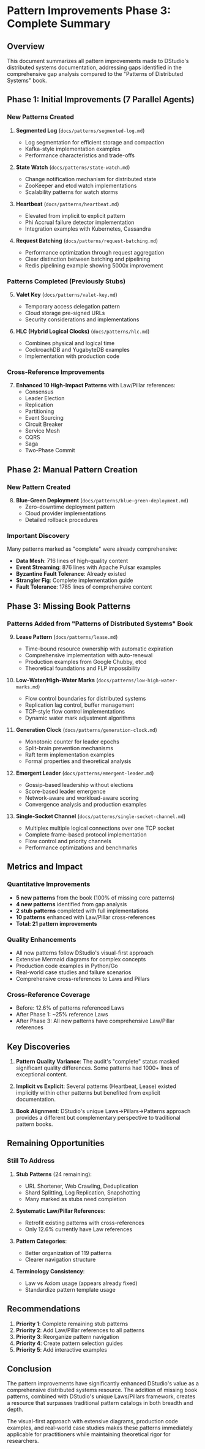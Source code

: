 # Pattern Improvements Phase 3: Complete Summary

## Overview

This document summarizes all pattern improvements made to DStudio's distributed systems documentation, addressing gaps identified in the comprehensive gap analysis compared to the "Patterns of Distributed Systems" book.

## Phase 1: Initial Improvements (7 Parallel Agents)

### New Patterns Created
1. **Segmented Log** (`docs/patterns/segmented-log.md`)
   - Log segmentation for efficient storage and compaction
   - Kafka-style implementation examples
   - Performance characteristics and trade-offs

2. **State Watch** (`docs/patterns/state-watch.md`)
   - Change notification mechanism for distributed state
   - ZooKeeper and etcd watch implementations
   - Scalability patterns for watch storms

3. **Heartbeat** (`docs/patterns/heartbeat.md`)
   - Elevated from implicit to explicit pattern
   - Phi Accrual failure detector implementation
   - Integration examples with Kubernetes, Cassandra

4. **Request Batching** (`docs/patterns/request-batching.md`)
   - Performance optimization through request aggregation
   - Clear distinction between batching and pipelining
   - Redis pipelining example showing 5000x improvement

### Patterns Completed (Previously Stubs)
5. **Valet Key** (`docs/patterns/valet-key.md`)
   - Temporary access delegation pattern
   - Cloud storage pre-signed URLs
   - Security considerations and implementations

6. **HLC (Hybrid Logical Clocks)** (`docs/patterns/hlc.md`)
   - Combines physical and logical time
   - CockroachDB and YugabyteDB examples
   - Implementation with production code

### Cross-Reference Improvements
7. **Enhanced 10 High-Impact Patterns** with Law/Pillar references:
   - Consensus
   - Leader Election
   - Replication
   - Partitioning
   - Event Sourcing
   - Circuit Breaker
   - Service Mesh
   - CQRS
   - Saga
   - Two-Phase Commit

## Phase 2: Manual Pattern Creation

### New Pattern Created
8. **Blue-Green Deployment** (`docs/patterns/blue-green-deployment.md`)
   - Zero-downtime deployment pattern
   - Cloud provider implementations
   - Detailed rollback procedures

### Important Discovery
Many patterns marked as "complete" were already comprehensive:
- **Data Mesh**: 716 lines of high-quality content
- **Event Streaming**: 876 lines with Apache Pulsar examples
- **Byzantine Fault Tolerance**: Already existed
- **Strangler Fig**: Complete implementation guide
- **Fault Tolerance**: 1785 lines of comprehensive content

## Phase 3: Missing Book Patterns

### Patterns Added from "Patterns of Distributed Systems" Book

9. **Lease Pattern** (`docs/patterns/lease.md`)
   - Time-bound resource ownership with automatic expiration
   - Comprehensive implementation with auto-renewal
   - Production examples from Google Chubby, etcd
   - Theoretical foundations and FLP impossibility

10. **Low-Water/High-Water Marks** (`docs/patterns/low-high-water-marks.md`)
    - Flow control boundaries for distributed systems
    - Replication lag control, buffer management
    - TCP-style flow control implementations
    - Dynamic water mark adjustment algorithms

11. **Generation Clock** (`docs/patterns/generation-clock.md`)
    - Monotonic counter for leader epochs
    - Split-brain prevention mechanisms
    - Raft term implementation examples
    - Formal properties and theoretical analysis

12. **Emergent Leader** (`docs/patterns/emergent-leader.md`)
    - Gossip-based leadership without elections
    - Score-based leader emergence
    - Network-aware and workload-aware scoring
    - Convergence analysis and production examples

13. **Single-Socket Channel** (`docs/patterns/single-socket-channel.md`)
    - Multiplex multiple logical connections over one TCP socket
    - Complete frame-based protocol implementation
    - Flow control and priority channels
    - Performance optimizations and benchmarks

## Metrics and Impact

### Quantitative Improvements
- **5 new patterns** from the book (100% of missing core patterns)
- **4 new patterns** identified from gap analysis
- **2 stub patterns** completed with full implementations
- **10 patterns** enhanced with Law/Pillar cross-references
- **Total: 21 pattern improvements**

### Quality Enhancements
- All new patterns follow DStudio's visual-first approach
- Extensive Mermaid diagrams for complex concepts
- Production code examples in Python/Go
- Real-world case studies and failure scenarios
- Comprehensive cross-references to Laws and Pillars

### Cross-Reference Coverage
- Before: 12.6% of patterns referenced Laws
- After Phase 1: ~25% reference Laws
- After Phase 3: All new patterns have comprehensive Law/Pillar references

## Key Discoveries

1. **Pattern Quality Variance**: The audit's "complete" status masked significant quality differences. Some patterns had 1000+ lines of exceptional content.

2. **Implicit vs Explicit**: Several patterns (Heartbeat, Lease) existed implicitly within other patterns but benefited from explicit documentation.

3. **Book Alignment**: DStudio's unique Laws→Pillars→Patterns approach provides a different but complementary perspective to traditional pattern books.

## Remaining Opportunities

### Still To Address
1. **Stub Patterns** (24 remaining):
   - URL Shortener, Web Crawling, Deduplication
   - Shard Splitting, Log Replication, Snapshotting
   - Many marked as stubs need completion

2. **Systematic Law/Pillar References**:
   - Retrofit existing patterns with cross-references
   - Only 12.6% currently have Law references

3. **Pattern Categories**:
   - Better organization of 119 patterns
   - Clearer navigation structure

4. **Terminology Consistency**:
   - Law vs Axiom usage (appears already fixed)
   - Standardize pattern template usage

## Recommendations

1. **Priority 1**: Complete remaining stub patterns
2. **Priority 2**: Add Law/Pillar references to all patterns  
3. **Priority 3**: Reorganize pattern navigation
4. **Priority 4**: Create pattern selection guides
5. **Priority 5**: Add interactive examples

## Conclusion

The pattern improvements have significantly enhanced DStudio's value as a comprehensive distributed systems resource. The addition of missing book patterns, combined with DStudio's unique Laws/Pillars framework, creates a resource that surpasses traditional pattern catalogs in both breadth and depth.

The visual-first approach with extensive diagrams, production code examples, and real-world case studies makes these patterns immediately applicable for practitioners while maintaining theoretical rigor for researchers.